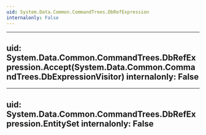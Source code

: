 ```yaml
---
uid: System.Data.Common.CommandTrees.DbRefExpression
internalonly: False
---
```


---
uid: System.Data.Common.CommandTrees.DbRefExpression.Accept(System.Data.Common.CommandTrees.DbExpressionVisitor)
internalonly: False
---

---
uid: System.Data.Common.CommandTrees.DbRefExpression.EntitySet
internalonly: False
---
